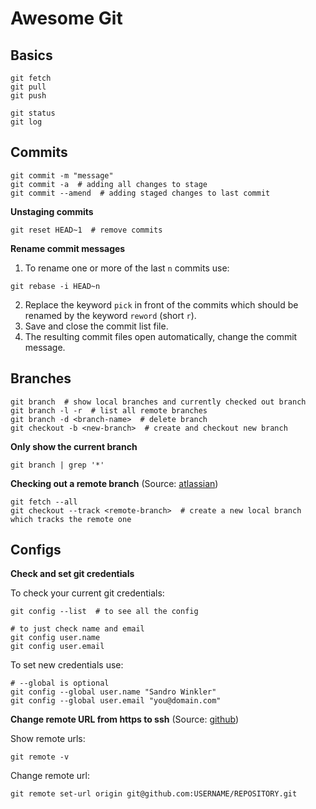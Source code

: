 # Awesome Git

## Basics

```
git fetch
git pull
git push

git status
git log
```

## Commits

```
git commit -m "message"
git commit -a  # adding all changes to stage
git commit --amend  # adding staged changes to last commit
```

**Unstaging commits**

```
git reset HEAD~1  # remove commits
```

**Rename commit messages**

1. To rename one or more of the last `n` commits use:

```
git rebase -i HEAD~n
```

2. Replace the keyword `pick` in front of the commits which should be renamed by the keyword `reword` (short `r`).
3. Save and close the commit list file. 
4. The resulting commit files open automatically, change the commit message.

## Branches

```
git branch  # show local branches and currently checked out branch
git branch -l -r  # list all remote branches
git branch -d <branch-name>  # delete branch
git checkout -b <new-branch>  # create and checkout new branch
```

**Only show the current branch**

```
git branch | grep '*'
```

**Checking out a remote branch** (Source: [atlassian](https://www.atlassian.com/git/tutorials/using-branches/git-checkout))

```
git fetch --all
git checkout --track <remote-branch>  # create a new local branch which tracks the remote one
```

## Configs

**Check and set git credentials**

To check your current git credentials:

```
git config --list  # to see all the config

# to just check name and email
git config user.name
git config user.email
```

To set new credentials use:

```
# --global is optional
git config --global user.name "Sandro Winkler"
git config --global user.email "you@domain.com"
```

**Change remote URL from https to ssh** (Source: [github](https://help.github.com/en/github/using-git/changing-a-remotes-url))

Show remote urls:

```
git remote -v
```

Change remote url:

```
git remote set-url origin git@github.com:USERNAME/REPOSITORY.git
```
